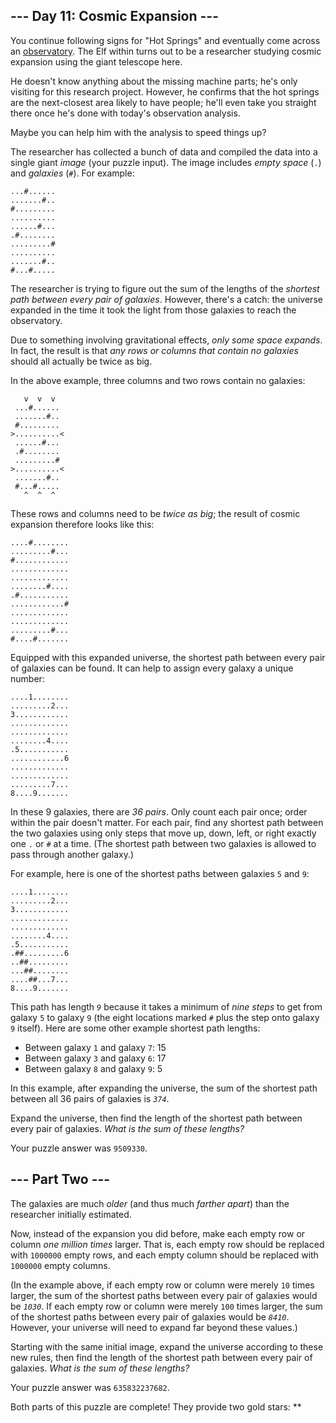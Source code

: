 <main>
<article class="day-desc"><h2>--- Day 11: Cosmic Expansion ---</h2><p>You continue following signs for "Hot Springs" and eventually come across an <a href="https://en.wikipedia.org/wiki/Observatory" target="_blank">observatory</a>. The Elf within turns out to be a researcher studying cosmic expansion using the giant telescope here.</p>
<p>He doesn't know anything about the missing machine parts; he's only visiting for this research project. However, he confirms that the hot springs are the next-closest area likely to have people; he'll even take you straight there once he's done with today's observation analysis.</p>
<p>Maybe you can help him with the analysis to speed things up?</p>
<p>The researcher has collected a bunch of data and compiled the data into a single giant <em>image</em> (your puzzle input). The image includes <em>empty space</em> (<code>.</code>) and <em>galaxies</em> (<code>#</code>). For example:</p>
<pre><code>...#......
.......#..
#.........
..........
......#...
.#........
.........#
..........
.......#..
#...#.....
</code></pre>
<p>The researcher is trying to figure out the sum of the lengths of the <em>shortest path between every pair of galaxies</em>. However, there's a catch: the universe expanded in the time it took the light from those galaxies to reach the observatory.</p>
<p>Due to something involving gravitational effects, <em>only some space expands</em>. In fact, the result is that <em>any rows or columns that contain no galaxies</em> should all actually be twice as big.</p>
<p>In the above example, three columns and two rows contain no galaxies:</p>
<pre><code>   v  v  v
 ...#......
 .......#..
 #.........
&gt;..........&lt;
 ......#...
 .#........
 .........#
&gt;..........&lt;
 .......#..
 #...#.....
   ^  ^  ^
</code></pre>
<p>These rows and columns need to be <em>twice as big</em>; the result of cosmic expansion therefore looks like this:</p>
<pre><code>....#........
.........#...
#............
.............
.............
........#....
.#...........
............#
.............
.............
.........#...
#....#.......
</code></pre>
<p>Equipped with this expanded universe, the shortest path between every pair of galaxies can be found. It can help to assign every galaxy a unique number:</p>
<pre><code>....1........
.........2...
3............
.............
.............
........4....
.5...........
............6
.............
.............
.........7...
8....9.......
</code></pre>
<p>In these 9 galaxies, there are <em>36 pairs</em>. Only count each pair once; order within the pair doesn't matter. For each pair, find any shortest path between the two galaxies using only steps that move up, down, left, or right exactly one <code>.</code> or <code>#</code> at a time. (The shortest path between two galaxies is allowed to pass through another galaxy.)</p>
<p>For example, here is one of the shortest paths between galaxies <code>5</code> and <code>9</code>:</p>
<pre><code>....1........
.........2...
3............
.............
.............
........4....
.5...........
.##.........6
..##.........
...##........
....##...7...
8....9.......
</code></pre>
<p>This path has length <code><em>9</em></code> because it takes a minimum of <em>nine steps</em> to get from galaxy <code>5</code> to galaxy <code>9</code> (the eight locations marked <code>#</code> plus the step onto galaxy <code>9</code> itself). Here are some other example shortest path lengths:</p>
<ul>
<li>Between galaxy <code>1</code> and galaxy <code>7</code>: 15</li>
<li>Between galaxy <code>3</code> and galaxy <code>6</code>: 17</li>
<li>Between galaxy <code>8</code> and galaxy <code>9</code>: 5</li>
</ul>
<p>In this example, after expanding the universe, the sum of the shortest path between all 36 pairs of galaxies is <code><em>374</em></code>.</p>
<p>Expand the universe, then find the length of the shortest path between every pair of galaxies. <em>What is the sum of these lengths?</em></p>
</article>
<p>Your puzzle answer was <code>9509330</code>.</p><article class="day-desc"><h2 id="part2">--- Part Two ---</h2><p>The galaxies are much <em>older</em> (and thus much <em>farther apart</em>) than the researcher initially estimated.</p>
<p>Now, instead of the expansion you did before, make each empty row or column <em><span title="And you have to have your pinky near your mouth when you do it.">one million</span> times</em> larger. That is, each empty row should be replaced with <code>1000000</code> empty rows, and each empty column should be replaced with <code>1000000</code> empty columns.</p>
<p>(In the example above, if each empty row or column were merely <code>10</code> times larger, the sum of the shortest paths between every pair of galaxies would be <code><em>1030</em></code>. If each empty row or column were merely <code>100</code> times larger, the sum of the shortest paths between every pair of galaxies would be <code><em>8410</em></code>. However, your universe will need to expand far beyond these values.)</p>
<p>Starting with the same initial image, expand the universe according to these new rules, then find the length of the shortest path between every pair of galaxies. <em>What is the sum of these lengths?</em></p>
</article>
<p>Your puzzle answer was <code>635832237682</code>.</p><p class="day-success">Both parts of this puzzle are complete! They provide two gold stars: **</p>
</main>
